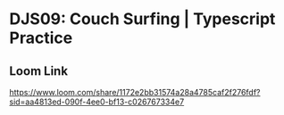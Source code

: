 # DJS09: Couch Surfing | Typescript Practice

## Loom Link
https://www.loom.com/share/1172e2bb31574a28a4785caf2f276fdf?sid=aa4813ed-090f-4ee0-bf13-c026767334e7
